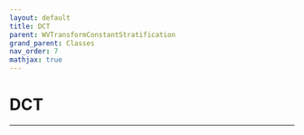 ```yaml
---
layout: default
title: DCT
parent: WVTransformConstantStratification
grand_parent: Classes
nav_order: 7
mathjax: true
---
```


#  DCT




---

